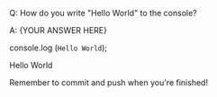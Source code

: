 Q: How do you write "Hello World" to the console?

A: {YOUR ANSWER HERE}

console.log (`Hello World`);

<p>Hello World</p>


Remember to commit and push when you're finished!